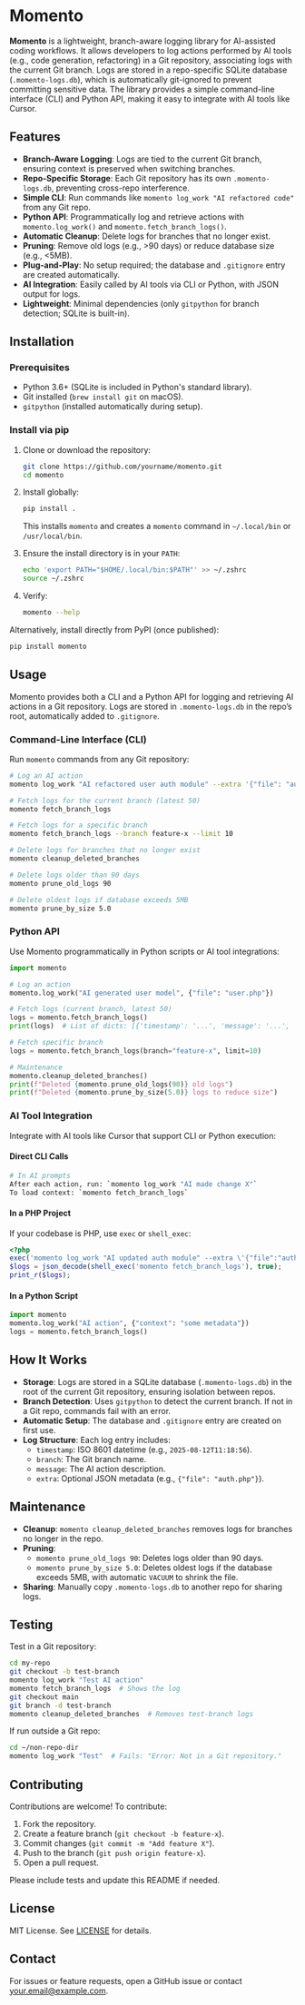 # Momento

**Momento** is a lightweight, branch-aware logging library for AI-assisted coding workflows. It allows developers to log actions performed by AI tools (e.g., code generation, refactoring) in a Git repository, associating logs with the current Git branch. Logs are stored in a repo-specific SQLite database (`.momento-logs.db`), which is automatically git-ignored to prevent committing sensitive data. The library provides a simple command-line interface (CLI) and Python API, making it easy to integrate with AI tools like Cursor.

## Features

- **Branch-Aware Logging**: Logs are tied to the current Git branch, ensuring context is preserved when switching branches.
- **Repo-Specific Storage**: Each Git repository has its own `.momento-logs.db`, preventing cross-repo interference.
- **Simple CLI**: Run commands like `momento log_work "AI refactored code"` from any Git repo.
- **Python API**: Programmatically log and retrieve actions with `momento.log_work()` and `momento.fetch_branch_logs()`.
- **Automatic Cleanup**: Delete logs for branches that no longer exist.
- **Pruning**: Remove old logs (e.g., >90 days) or reduce database size (e.g., <5MB).
- **Plug-and-Play**: No setup required; the database and `.gitignore` entry are created automatically.
- **AI Integration**: Easily called by AI tools via CLI or Python, with JSON output for logs.
- **Lightweight**: Minimal dependencies (only `gitpython` for branch detection; SQLite is built-in).

## Installation

### Prerequisites
- Python 3.6+ (SQLite is included in Python's standard library).
- Git installed (`brew install git` on macOS).
- `gitpython` (installed automatically during setup).

### Install via pip
1. Clone or download the repository:
   ```bash
   git clone https://github.com/yourname/momento.git
   cd momento
   ```
2. Install globally:
   ```bash
   pip install .
   ```
   This installs `momento` and creates a `momento` command in `~/.local/bin` or `/usr/local/bin`.

3. Ensure the install directory is in your `PATH`:
   ```bash
   echo 'export PATH="$HOME/.local/bin:$PATH"' >> ~/.zshrc
   source ~/.zshrc
   ```

4. Verify:
   ```bash
   momento --help
   ```

Alternatively, install directly from PyPI (once published):
```bash
pip install momento
```

## Usage

Momento provides both a CLI and a Python API for logging and retrieving AI actions in a Git repository. Logs are stored in `.momento-logs.db` in the repo’s root, automatically added to `.gitignore`.

### Command-Line Interface (CLI)
Run `momento` commands from any Git repository:

```bash
# Log an AI action
momento log_work "AI refactored user auth module" --extra '{"file": "auth.php"}'

# Fetch logs for the current branch (latest 50)
momento fetch_branch_logs

# Fetch logs for a specific branch
momento fetch_branch_logs --branch feature-x --limit 10

# Delete logs for branches that no longer exist
momento cleanup_deleted_branches

# Delete logs older than 90 days
momento prune_old_logs 90

# Delete oldest logs if database exceeds 5MB
momento prune_by_size 5.0
```

### Python API
Use Momento programmatically in Python scripts or AI tool integrations:

```python
import momento

# Log an action
momento.log_work("AI generated user model", {"file": "user.php"})

# Fetch logs (current branch, latest 50)
logs = momento.fetch_branch_logs()
print(logs)  # List of dicts: [{'timestamp': '...', 'message': '...', 'extra': {...}}, ...]

# Fetch specific branch
logs = momento.fetch_branch_logs(branch="feature-x", limit=10)

# Maintenance
momento.cleanup_deleted_branches()
print(f"Deleted {momento.prune_old_logs(90)} old logs")
print(f"Deleted {momento.prune_by_size(5.0)} logs to reduce size")
```

### AI Tool Integration
Integrate with AI tools like Cursor that support CLI or Python execution:

#### Direct CLI Calls
```bash
# In AI prompts
After each action, run: `momento log_work "AI made change X"`
To load context: `momento fetch_branch_logs`
```

#### In a PHP Project
If your codebase is PHP, use `exec` or `shell_exec`:
```php
<?php
exec('momento log_work "AI updated auth module" --extra \'{"file":"auth.php"}\'');
$logs = json_decode(shell_exec('momento fetch_branch_logs'), true);
print_r($logs);
```

#### In a Python Script
```python
import momento
momento.log_work("AI action", {"context": "some metadata"})
logs = momento.fetch_branch_logs()
```

## How It Works
- **Storage**: Logs are stored in a SQLite database (`.momento-logs.db`) in the root of the current Git repository, ensuring isolation between repos.
- **Branch Detection**: Uses `gitpython` to detect the current branch. If not in a Git repo, commands fail with an error.
- **Automatic Setup**: The database and `.gitignore` entry are created on first use.
- **Log Structure**: Each log entry includes:
  - `timestamp`: ISO 8601 datetime (e.g., `2025-08-12T11:18:56`).
  - `branch`: The Git branch name.
  - `message`: The AI action description.
  - `extra`: Optional JSON metadata (e.g., `{"file": "auth.php"}`).

## Maintenance
- **Cleanup**: `momento cleanup_deleted_branches` removes logs for branches no longer in the repo.
- **Pruning**:
  - `momento prune_old_logs 90`: Deletes logs older than 90 days.
  - `momento prune_by_size 5.0`: Deletes oldest logs if the database exceeds 5MB, with automatic `VACUUM` to shrink the file.
- **Sharing**: Manually copy `.momento-logs.db` to another repo for sharing logs.

## Testing
Test in a Git repository:
```bash
cd my-repo
git checkout -b test-branch
momento log_work "Test AI action"
momento fetch_branch_logs  # Shows the log
git checkout main
git branch -d test-branch
momento cleanup_deleted_branches  # Removes test-branch logs
```

If run outside a Git repo:
```bash
cd ~/non-repo-dir
momento log_work "Test"  # Fails: "Error: Not in a Git repository."
```

## Contributing
Contributions are welcome! To contribute:
1. Fork the repository.
2. Create a feature branch (`git checkout -b feature-x`).
3. Commit changes (`git commit -m "Add feature X"`).
4. Push to the branch (`git push origin feature-x`).
5. Open a pull request.

Please include tests and update this README if needed.

## License
MIT License. See [LICENSE](LICENSE) for details.

## Contact
For issues or feature requests, open a GitHub issue or contact [your.email@example.com](mailto:your.email@example.com).
